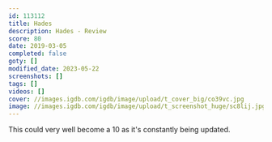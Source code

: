 ```yaml
---
id: 113112
title: Hades
description: Hades - Review
score: 80
date: 2019-03-05
completed: false
goty: []
modified_date: 2023-05-22
screenshots: []
tags: []
videos: []
cover: //images.igdb.com/igdb/image/upload/t_cover_big/co39vc.jpg
image: //images.igdb.com/igdb/image/upload/t_screenshot_huge/sc8lij.jpg
---
```

This could very well become a 10 as it's constantly being updated.